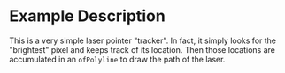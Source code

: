 # Example Description

This is a very simple laser pointer "tracker". In fact, it simply looks for the "brightest" pixel and keeps track of its location. Then those locations are accumulated in an `ofPolyline` to draw the path of the laser.